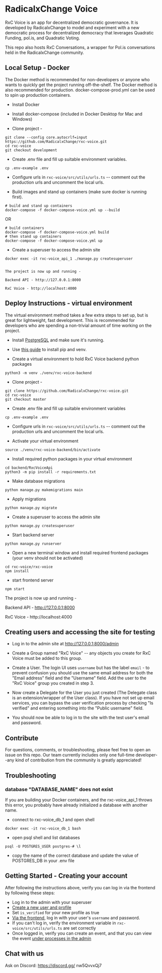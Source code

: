 # RadicalxChange Voice

RxC Voice is an app for decentralized democratic governance. It is developed by RadicalxChange to model and experiment with a new democratic process for decentralized democracy that leverages Quadratic Funding, pol.is, and Quadratic Voting.

This repo also hosts RxC Conversations, a wrapper for Pol.is conversations held in the RadicalxChange community.

## Local Setup - Docker

The Docker method is recommended for non-developers or anyone who wants to
quickly get the project running off-the-shelf. The Docker method is also
recommended for production. docker-compose-prod.yml can be used to spin up
production containers.

- Install Docker

- Install docker-compose (included in Docker Desktop for Mac and Windows)

- Clone project -
```
git clone --config core.autocrlf=input https://github.com/RadicalxChange/rxc-voice.git
cd rxc-voice
git checkout development
```

- Create .env file and fill up suitable environment variables.

```
cp .env-example .env
```

- Configure urls in `rxc-voice/src/utils/urls.ts` -- comment out the production urls and uncomment the local urls.

- Build images and stand up containers (make sure docker is running first).
```
# build and stand up containers
docker-compose -f docker-compose-voice.yml up --build
```

OR

```
# build containers
docker-compose -f docker-compose-voice.yml build
# then stand up containers
docker-compose -f docker-compose-voice.yml up
```

- Create a superuser to access the admin site

```
docker exec -it rxc-voice_api_1 ./manage.py createsuperuser


The project is now up and running -

Backend API - http://127.0.0.1:8000

RxC Voice - http://localhost:4000
```

## Deploy Instructions - virtual environment

The virtual environment method takes a few extra steps to set up, but is great for lightweight, fast development. This is recommended for developers who are spending a non-trivial amount of time working on the project.

- Install [PostgreSQL](https://www.postgresql.org/download/) and make sure it's running.

- Use [this guide](https://packaging.python.org/guides/installing-using-pip-and-virtual-environments/#creating-a-virtual-environment) to install pip and venv.

- Create a virtual environment to hold RxC Voice backend python packages
```
python3 -m venv ./venv/rxc-voice-backend
```

- Clone project -
```
git clone https://github.com/RadicalxChange/rxc-voice.git
cd rxc-voice
git checkout master
```

- Create .env file and fill up suitable environment variables
```
cp .env-example .env
```

- Configure urls in `rxc-voice/src/utils/urls.ts` -- comment out the production urls and uncomment the local urls.

- Activate your virtual environment
```
source ./venv/rxc-voice-backend/bin/activate
```

- Install required python packages in your virtual environment
```
cd backend/RxcVoiceApi
python3 -m pip install -r requirements.txt
```

- Make database migrations
```
python manage.py makemigrations main
```

- Apply migrations
```
python manage.py migrate
```

- Create a superuser to access the admin site

```
python manage.py createsuperuser
```

- Start backend server
```
python manage.py runserver
```

- Open a new terminal window and install required frontend packages (your venv should not be activated)
```
cd rxc-voice/rxc-voice
npm install
```

- start frontend server
```
npm start
```

The project is now up and running -

Backend API - http://127.0.0.1:8000

RxC Voice - http://localhost:4000

## Creating users and accessing the site for testing

- Log in to the admin site at http://127.0.0.1:8000/admin

- Create a Group named "RxC Voice" -- any objects you create for RxC Voice must be added to this group.

- Create a User. The login UI uses `username` but has the label `email` - to prevent confusion you should use the same email address for both the "Email address" field and the "Username" field. Add the user to the "RxC Voice" group you created in step 3.

- Now create a Delegate for the User you just created (The Delegate class is an extension/wrapper of the User class). If you have not set up email services, you can bypass the user verification process by checking "Is verified" and entering something into the "Public username" field.

- You should now be able to log in to the site with the test user's email and password.

## Contribute

For questions, comments, or troubleshooting, please feel free to open an issue on this repo. Our team currently includes only one full-time developer--any kind of contribution from the community is greatly appreciated!

## Troubleshooting

### database "DATABASE_NAME" does not exist

If you are building your Docker containers, and the rxc-voice_api_1 throws this
error, you probably have already initialized a database with another name.

- connect to rxc-voice_db_1 and open shell

`docker exec -it rxc-voice_db_1 bash`

- open psql shell and list databases

`psql -U POSTGRES_USER
postgres-# \l`

- copy the name of the correct database and update the value of POSTGRES_DB in your .env file

## Getting Started - Creating your account

After following the instructions above, verify you can log in via the frontend by following these steps:

* Log in to the admin with your superuser
* [Create a new user and profile](http://127.0.0.1:8000/admin/main/profile/)
* Set `is_verified` for your new profile as true
* [Via the frontend](http://localhost:4000/login), log in with your user's `username` and password. 
* If you can't log in, verify the environment variable in `rxc-voice/src/utils/urls.ts` are set correctly
* Once logged in, verify you can create an event, and that you can view the event [under processes in the admin](http://127.0.0.1:8000/admin/main/process/)

## Chat with us

Ask on Discord: https://discord.gg/ nw5QvvxQj7

